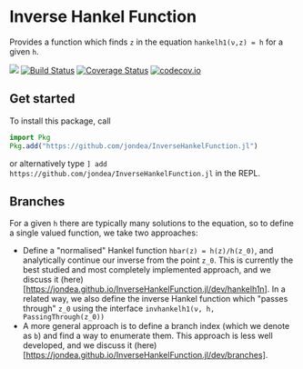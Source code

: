 # Inverse Hankel Function

Provides a function which finds `z` in the equation `hankelh1(ν,z) = h` for a
given `h`.

[![](https://img.shields.io/badge/docs-dev-blue.svg)](https://jondea.github.io/InverseHankelFunction.jl/dev)
[![Build Status](https://travis-ci.org/jondea/InverseHankelFunction.jl.svg?branch=master)](https://travis-ci.org/jondea/InverseHankelFunction.jl)
[![Coverage Status](https://coveralls.io/repos/jondea/InverseHankelFunction.jl/badge.svg?branch=master)](https://coveralls.io/r/jondea/InverseHankelFunction.jl?branch=master)
[![codecov.io](http://codecov.io/github/jondea/InverseHankelFunction.jl/coverage.svg?branch=master)](http://codecov.io/github/jondea/InverseHankelFunction.jl?branch=master)

## Get started
To install this package, call
```julia
import Pkg
Pkg.add("https://github.com/jondea/InverseHankelFunction.jl")
```
or alternatively type `] add https://github.com/jondea/InverseHankelFunction.jl`
in the REPL.

## Branches

For a given `h` there are typically many solutions to the equation, so to define
a single valued function, we take two approaches:
* Define a "normalised" Hankel function `hbar(z) = h(z)/h(z_0)`, and analytically
  continue our inverse from the point `z_0`.
  This is currently the best studied and most completely implemented approach,
  and we discuss it (here)[https://jondea.github.io/InverseHankelFunction.jl/dev/hankelh1n].
  In a related way, we also define the inverse Hankel function which
  "passes through" `z_0` using the interface `invhankelh1(ν, h, PassingThrough(z_0))`
* A more general approach is to define a branch index (which we denote as `b`)
  and find a way to enumerate them.
  This approach is less well developed, and we discuss it (here)[https://jondea.github.io/InverseHankelFunction.jl/dev/branches].

